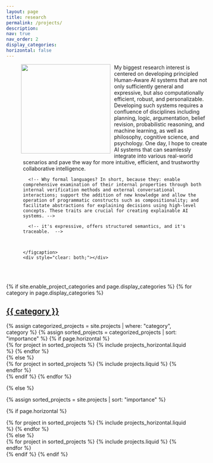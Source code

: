```yaml
---
layout: page
title: research
permalink: /projects/
description: 
nav: true
nav_order: 2
display_categories: 
horizontal: false
---
```




<figure style="position: relative; width: 100%; height: auto;">
    <img class="img-fluid rounded z-depth-1" style="float: left; margin-right: 10px; width: 240px; height: 240px;" src="{{ '/assets/img/HAI_logo.png' | relative_url }}" alt="" title="haxp image"/>
    <figcaption style="text-align:left; margin-left: 5px;">
      My biggest research interest is centered on developing principled Human-Aware AI systems that are not only sufficiently general and expressive, but also computationally efficient, robust, and personalizable. Developing such systems requires a confluence of disciplines including planning, logic, argumentation, belief revision, probabilistic reasoning, and machine learning, as well as philosophy, cognitive science, and psychology. One day, I hope to create AI systems that can seamlessly integrate into various real-world scenarios and pave the way for more intuitive, efficient, and trustworthy collaborative intelligence.


      <!-- Why formal languages? In short, because they: enable comprehensive examination of their internal properties through both internal verification methods and external conversational interactions; support the addition of new knowledge and allow the operation of programmatic constructs such as compositionality; and facilitate abstractions for explaining decisions using high-level concepts. These traits are crucial for creating explainable AI systems. -->

      <!-- it's expressive, offers structured semantics, and it's traceable.  -->



    </figcaption>
    <div style="clear: both;"></div>
</figure>





<br> <br>
<!-- pages/projects.md -->
<div class="projects">
{% if site.enable_project_categories and page.display_categories %}
  <!-- Display categorized projects -->
  {% for category in page.display_categories %}
  <a id="{{ category }}" href=".#{{ category }}">
    <h2 class="category">{{ category }}</h2>
  </a>
  {% assign categorized_projects = site.projects | where: "category", category %}
  {% assign sorted_projects = categorized_projects | sort: "importance" %}
  <!-- Generate cards for each project -->
  {% if page.horizontal %}
  <div class="container">
    <div class="row row-cols-2">
    {% for project in sorted_projects %}
      {% include projects_horizontal.liquid %}
    {% endfor %}
    </div>
  </div>
  {% else %}
  <div class="grid">
    {% for project in sorted_projects %}
      {% include projects.liquid %}
    {% endfor %}
  </div>
  {% endif %}
  {% endfor %}

{% else %}

<!-- Display projects without categories -->

{% assign sorted_projects = site.projects | sort: "importance" %}

  <!-- Generate cards for each project -->

{% if page.horizontal %}

  <div class="container">
    <div class="row row-cols-2">
    {% for project in sorted_projects %}
      {% include projects_horizontal.liquid %}
    {% endfor %}
    </div>
  </div>
  {% else %}
  <div class="grid">
    {% for project in sorted_projects %}
      {% include projects.liquid %}
    {% endfor %}
  </div>
  {% endif %}
{% endif %}
</div>
